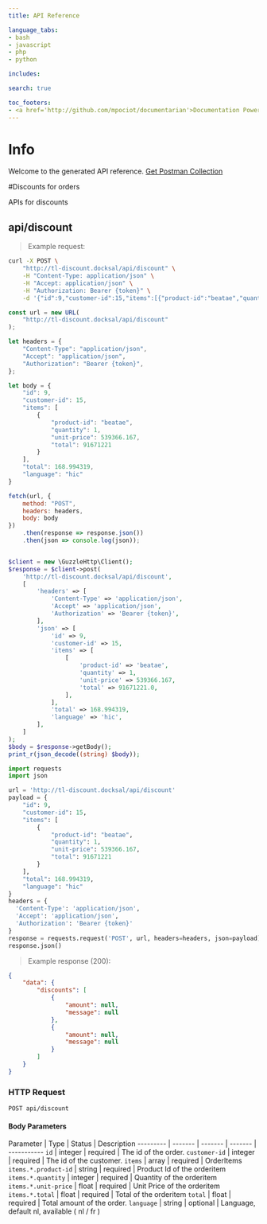 ```yaml
---
title: API Reference

language_tabs:
- bash
- javascript
- php
- python

includes:

search: true

toc_footers:
- <a href='http://github.com/mpociot/documentarian'>Documentation Powered by Documentarian</a>
---
```

<!-- START_INFO -->
# Info

Welcome to the generated API reference.
[Get Postman Collection](http://tl-discount.docksal/docs/collection.json)

<!-- END_INFO -->

#Discounts for orders


APIs for discounts
<!-- START_2932a8824bf86fbc99b8ebca644edd5e -->
## api/discount
> Example request:

```bash
curl -X POST \
    "http://tl-discount.docksal/api/discount" \
    -H "Content-Type: application/json" \
    -H "Accept: application/json" \
    -H "Authorization: Bearer {token}" \
    -d '{"id":9,"customer-id":15,"items":[{"product-id":"beatae","quantity":1,"unit-price":539366.167,"total":91671221}],"total":168.994319,"language":"hic"}'

```

```javascript
const url = new URL(
    "http://tl-discount.docksal/api/discount"
);

let headers = {
    "Content-Type": "application/json",
    "Accept": "application/json",
    "Authorization": "Bearer {token}",
};

let body = {
    "id": 9,
    "customer-id": 15,
    "items": [
        {
            "product-id": "beatae",
            "quantity": 1,
            "unit-price": 539366.167,
            "total": 91671221
        }
    ],
    "total": 168.994319,
    "language": "hic"
}

fetch(url, {
    method: "POST",
    headers: headers,
    body: body
})
    .then(response => response.json())
    .then(json => console.log(json));
```

```php

$client = new \GuzzleHttp\Client();
$response = $client->post(
    'http://tl-discount.docksal/api/discount',
    [
        'headers' => [
            'Content-Type' => 'application/json',
            'Accept' => 'application/json',
            'Authorization' => 'Bearer {token}',
        ],
        'json' => [
            'id' => 9,
            'customer-id' => 15,
            'items' => [
                [
                    'product-id' => 'beatae',
                    'quantity' => 1,
                    'unit-price' => 539366.167,
                    'total' => 91671221.0,
                ],
            ],
            'total' => 168.994319,
            'language' => 'hic',
        ],
    ]
);
$body = $response->getBody();
print_r(json_decode((string) $body));
```

```python
import requests
import json

url = 'http://tl-discount.docksal/api/discount'
payload = {
    "id": 9,
    "customer-id": 15,
    "items": [
        {
            "product-id": "beatae",
            "quantity": 1,
            "unit-price": 539366.167,
            "total": 91671221
        }
    ],
    "total": 168.994319,
    "language": "hic"
}
headers = {
  'Content-Type': 'application/json',
  'Accept': 'application/json',
  'Authorization': 'Bearer {token}'
}
response = requests.request('POST', url, headers=headers, json=payload)
response.json()
```


> Example response (200):

```json
{
    "data": {
        "discounts": [
            {
                "amount": null,
                "message": null
            },
            {
                "amount": null,
                "message": null
            }
        ]
    }
}
```

### HTTP Request
`POST api/discount`

#### Body Parameters
Parameter | Type | Status | Description
--------- | ------- | ------- | ------- | -----------
    `id` | integer |  required  | The id of the order.
        `customer-id` | integer |  required  | The id of the customer.
        `items` | array |  required  | OrderItems
        `items.*.product-id` | string |  required  | Product Id of the orderitem
        `items.*.quantity` | integer |  required  | Quantity of the orderitem
        `items.*.unit-price` | float |  required  | Unit Price of the orderitem
        `items.*.total` | float |  required  | Total of the orderitem
        `total` | float |  required  | Total amount of the order.
        `language` | string |  optional  | Language, default nl, available ( nl / fr )
    
<!-- END_2932a8824bf86fbc99b8ebca644edd5e -->


